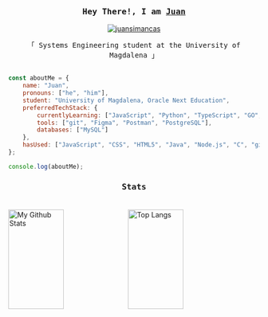 <h3 align="center">
        <samp> Hey There!, I am
                <b><a target="_blank" href="">Juan</a></b>
        </samp>
</h3>

<p align="center"> 
  <a href="https://linkedin.com/in/juan-simancas" target="_blank">
  <img src="https://img.shields.io/badge/LinkedIn-0077B5?style=for-the-badge&logo=linkedin&logoColor=white" alt="juansimancas"/>
 </a></p>

<p align="center"> 
  <samp>
    「 Systems Engineering student at the University of Magdalena</b> 」
    <br>
    <br>
  </samp>
</p>

```javascript
const aboutMe = {
    name: "Juan",
    pronouns: ["he", "him"],
    student: "University of Magdalena, Oracle Next Education",
    preferredTechStack: {
        currentlyLearning: ["JavaScript", "Python", "TypeScript", "GO", "Java", "Angular"],
        tools: ["git", "Figma", "Postman", "PostgreSQL"],
        databases: ["MySQL"]
    },
    hasUsed: ["JavaScript", "CSS", "HTML5", "Java", "Node.js", "C", "git", "Go"]
};

console.log(aboutMe);
```
<h3 align="center">
        <samp> Stats
        </samp>
        <br>
        <br>
</h3>

<img alt="My Github Stats" src="https://github-readme-stats.vercel.app/api?username=ginozza&show_icons=true&theme=dracula" align="left" width="47%" height="200px">
<img alt="Top Langs" src="https://github-readme-stats.vercel.app/api/top-langs/?username=ginozza&layout=compact&theme=dracula" align="left" width="47%" height="200px">
